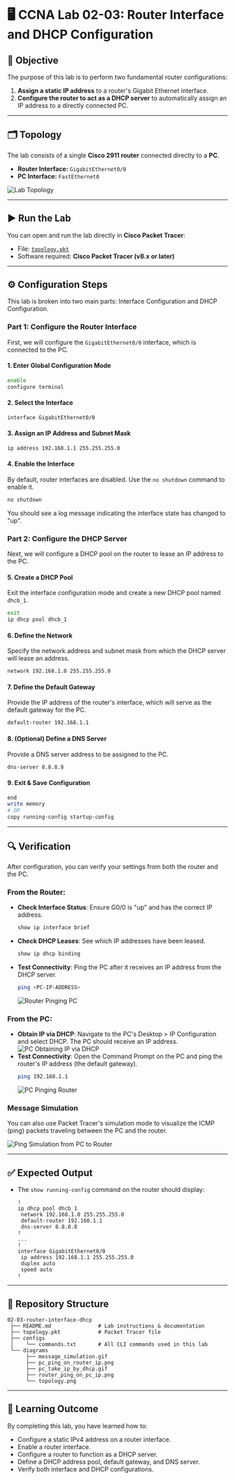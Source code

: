# 🖥️ CCNA Lab 02-03: Router Interface and DHCP Configuration

## 📌 Objective

The purpose of this lab is to perform two fundamental router configurations:
1.  **Assign a static IP address** to a router's Gigabit Ethernet interface.
2.  **Configure the router to act as a DHCP server** to automatically assign an IP address to a directly connected PC.

---

## 🗂️ Topology

The lab consists of a single **Cisco 2911 router** connected directly to a **PC**.

*   **Router Interface:** `GigabitEthernet0/0`
*   **PC Interface:** `FastEthernet0`

![Lab Topology](./diagrams/topology.png)

---

## ▶️ Run the Lab

You can open and run the lab directly in **Cisco Packet Tracer**:

*   File: [`topology.pkt`](./topology.pkt)
*   Software required: **Cisco Packet Tracer (v8.x or later)**

---

## ⚙️ Configuration Steps

This lab is broken into two main parts: Interface Configuration and DHCP Configuration.

### Part 1: Configure the Router Interface

First, we will configure the `GigabitEthernet0/0` interface, which is connected to the PC.

#### 1. Enter Global Configuration Mode
```bash
enable
configure terminal
```

#### 2. Select the Interface
```bash
interface GigabitEthernet0/0
```

#### 3. Assign an IP Address and Subnet Mask
```bash
ip address 192.168.1.1 255.255.255.0
```

#### 4. Enable the Interface
By default, router interfaces are disabled. Use the `no shutdown` command to enable it.
```bash
no shutdown
```
You should see a log message indicating the interface state has changed to "up".

### Part 2: Configure the DHCP Server

Next, we will configure a DHCP pool on the router to lease an IP address to the PC.

#### 5. Create a DHCP Pool
Exit the interface configuration mode and create a new DHCP pool named `dhcb_1`.
```bash
exit
ip dhcp pool dhcb_1
```

#### 6. Define the Network
Specify the network address and subnet mask from which the DHCP server will lease an address.
```bash
network 192.168.1.0 255.255.255.0
```

#### 7. Define the Default Gateway
Provide the IP address of the router's interface, which will serve as the default gateway for the PC.
```bash
default-router 192.168.1.1
```

#### 8. (Optional) Define a DNS Server
Provide a DNS server address to be assigned to the PC.
```bash
dns-server 8.8.8.8
```

#### 9. Exit & Save Configuration
```bash
end
write memory
# OR
copy running-config startup-config
```

---

## 🔍 Verification

After configuration, you can verify your settings from both the router and the PC.

### From the Router:

*   **Check Interface Status**: Ensure G0/0 is "up" and has the correct IP address.
    ```bash
    show ip interface brief
    ```
*   **Check DHCP Leases**: See which IP addresses have been leased.
    ```bash
    show ip dhcp binding
    ```
*   **Test Connectivity**: Ping the PC after it receives an IP address from the DHCP server.
    ```bash
    ping <PC-IP-ADDRESS>
    ```
    ![Router Pinging PC](./diagrams/router_ping_on_pc_ip.png)

### From the PC:

*   **Obtain IP via DHCP**: Navigate to the PC's Desktop > IP Configuration and select DHCP. The PC should receive an IP address.
    ![PC Obtaining IP via DHCP](./diagrams/pc_take_ip_by_dhcp.gif)
*   **Test Connectivity**: Open the Command Prompt on the PC and ping the router's IP address (the default gateway).
    ```bash
    ping 192.168.1.1
    ```
    ![PC Pinging Router](./diagrams/pc_ping_on_router_ip.png)

### Message Simulation

You can also use Packet Tracer's simulation mode to visualize the ICMP (ping) packets traveling between the PC and the router.

![Ping Simulation from PC to Router](./diagrams/message_simulation.gif)

---

## ✅ Expected Output

*   The `show running-config` command on the router should display:
    ```
    !
    ip dhcp pool dhcb_1
     network 192.168.1.0 255.255.255.0
     default-router 192.168.1.1
     dns-server 8.8.8.8
    !
    ...
    !
    interface GigabitEthernet0/0
     ip address 192.168.1.1 255.255.255.0
     duplex auto
     speed auto
    !
    ```

---

## 📂 Repository Structure

```
02-03-router-interface-dhcp
 ├── README.md               # Lab instructions & documentation
 ├── topology.pkt            # Packet Tracer file
 ├── configs
 │    └── commands.txt       # All CLI commands used in this lab
 └── diagrams
      ├── message_simulation.gif
      ├── pc_ping_on_router_ip.png
      ├── pc_take_ip_by_dhcp.gif
      ├── router_ping_on_pc_ip.png
      └── topology.png
```

---

## 🎯 Learning Outcome

By completing this lab, you have learned how to:

*   Configure a static IPv4 address on a router interface.
*   Enable a router interface.
*   Configure a router to function as a DHCP server.
*   Define a DHCP address pool, default gateway, and DNS server.
*   Verify both interface and DHCP configurations.
